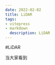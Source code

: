 ```yaml
---
date: 2022-02-02
title: LiDAR
tags:
- vitepress
- markdown
  description: LiDAR
---
```


#LiDAR


当大家看到




















